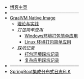 * [博客主页](/)
* ————————————————
* [GraalVM Native Image](native-image/)
  * [理论与实践](native-image/theory-practice.md)
  * <i>打包简单应用</i>
    * [Windows环境打包简单应用](native-image/native-image-windows.md)
    * [ Linux 环境打包简单应用](native-image/native-image-linux.md)
  * <i>踩坑记录</i>
    * [打包环境踩坑记录](native-image/environment-treading-pit-log.md)
    * [复杂应用踩坑记录](native-image/treading-pit-log.md)
* ————————————————
* [SpringBoot集成分布式日志ELK](easyj/easyj-integrate-elk.md)
